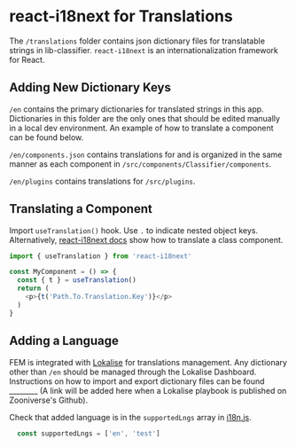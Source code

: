 # react-i18next for Translations

The `/translations` folder contains json dictionary files for translatable strings in lib-classifier. `react-i18next` is an internationalization framework for React.


## Adding New Dictionary Keys

`/en` contains the primary dictionaries for translated strings in this app. Dictionaries in this folder are the only ones that should be edited manually in a local dev environment. An example of how to translate a component can be found below.

`/en/components.json` contains translations for and is organized in the same manner as each component in `/src/components/Classifier/components`. 

`/en/plugins` contains translations for `/src/plugins`.


## Translating a Component

Import `useTranslation()` hook. Use `.` to indicate nested object keys. Alternatively, [react-i18next docs](https://react.i18next.com/latest/withtranslation-hoc) show how to translate a class component.

```js
import { useTranslation } from 'react-i18next'

const MyComponent = () => {
  const { t } = useTranslation()
  return (
    <p>{t('Path.To.Translation.Key')}</p>
  )
}
```


## Adding a Language

FEM is integrated with [Lokalise](https://app.lokalise.com) for translations management. Any dictionary other than `/en` should be managed through the Lokalise Dashboard. Instructions on how to import and export dictionary files can be found ________ (A link will be added here when a Lokalise playbook is published on Zooniverse's Github).

Check that added language is in the `supportedLngs` array in [i18n.js](i18n.js).

```js
  const supportedLngs = ['en', 'test']
```
